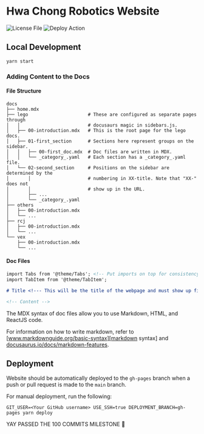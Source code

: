# Hwa Chong Robotics Website

![![License File][]][license]
![![Deploy Action][]][deploy status]

## Local Development

```console
yarn start
```

### Adding Content to the Docs

#### File Structure

```
docs
├── home.mdx
├── lego                      # These are configured as separate pages through
│   │                         # docusaurs magic in sidebars.js.
│   ├── 00-introduction.mdx   # This is the root page for the lego docs.
│   ├── 01-first_section      # Sections here represent groups on the sidebar.
│   │   ├── 00-first_doc.mdx  # Doc files are written in MDX.
│   │   └── _category_.yaml   # Each section has a _category_.yaml file.
│   └── 02-second_section     # Positions on the sidebar are determined by the
│       │                     # numbering in XX-title. Note that "XX-" does not
│       │                     # show up in the URL.
│       ├── ...
│       └── _category_.yaml
├── others
│   ├── 00-introduction.mdx
│   └── ...
├── rcj
│   ├── 00-introduction.mdx
│   └── ...
└── vex
    ├── 00-introduction.mdx
    └── ...
```

#### Doc Files

```md
import Tabs from '@theme/Tabs'; <!-- Put imports on top for consistency -->
import TabItem from '@theme/TabItem';

# Title <!--- This will be the title of the webpage and must show up first -->

<!-- Content -->
```

The MDX syntax of doc files allow you to use Markdown, HTML, and ReactJS code.

For information on how to write markdown, refer to
[www.markdownguide.org/basic-syntax][markdown syntax] and
[docusaurus.io/docs/markdown-features][docusaurus markdown syntax].

## Deployment

Website should be automatically deployed to the `gh-pages` branch when a push or
pull request is made to the `main` branch.

For manual deployment, run the following:

```console
GIT_USER=<Your GitHub username> USE_SSH=true DEPLOYMENT_BRANCH=gh-pages yarn deploy
```

YAY PASSED THE 100 COMMITS MILESTONE 🥳

[license file]: https://github.com/hwachongrobotics/hwachongrobotics.github.io/blob/main/LICENSE
[license]: https://img.shields.io/github/license/hwachongrobotics/hwachongrobotics.github.io
[deploy action]: https://github.com/hwachongrobotics/hwachongrobotics.github.io/actions/workflows/deploy.yml
[deploy status]: https://img.shields.io/github/workflow/status/hwachongrobotics/hwachongrobotics.github.io/deploy
[markdown syntax]: https://www.markdownguide.org/basic-syntax
[docusaurus markdown syntax]: https://docusaurus.io/docs/markdown-features
